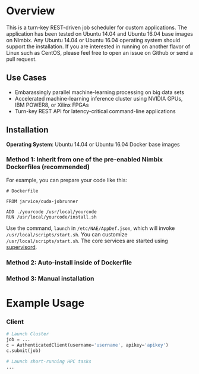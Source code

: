 # Overview
This is a turn-key REST-driven job scheduler for custom applications. The application has been tested on Ubuntu 14.04 and Ubuntu 16.04 base images on Nimbix. Any Ubuntu 14.04 or Ubuntu 16.04 operating system should support the installation. If you are interested in running on another flavor of Linux such as CentOS, please feel free to open an issue on Github or send a pull request.

## Use Cases

*   Embarassingly parallel machine-learning processing on big data sets
*   Accelerated machine-learning inference cluster using NVIDIA GPUs, IBM POWER8, or Xilinx FPGAs
*   Turn-key REST API for latency-critical command-line applications

## Installation

**Operating System**: Ubuntu 14.04 or Ubuntu 16.04 Docker base images

### Method 1: Inherit from one of the pre-enabled Nimbix Dockerfiles (recommended)

For example, you can prepare your code like this:
```
# Dockerfile

FROM jarvice/cuda-jobrunner

ADD ./yourcode /usr/local/yourcode
RUN /usr/local/yourcode/install.sh
```

Use the command, `launch` in `/etc/NAE/AppDef.json`, which will invoke `/usr/local/scripts/start.sh`. You can customize `/usr/local/scripts/start.sh`. The core services are started using [supervisord](http://supervisord.org/).

### Method 2: Auto-install inside of Dockerfile


### Method 3: Manual installation

# Example Usage

### Client

```python
# Launch Cluster
job = ...
c = AuthenticatedClient(username='username', apikey='apikey')
c.submit(job)

# Launch short-running HPC tasks
...

```
